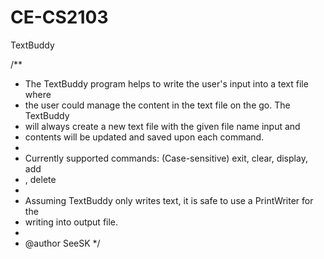# CE-CS2103
TextBuddy

/**
 * The TextBuddy program helps to write the user's input into a text file where
 * the user could manage the content in the text file on the go. The TextBuddy
 * will always create a new text file with the given file name input and
 * contents will be updated and saved upon each command.
 * 
 * Currently supported commands: (Case-sensitive) exit, clear, display, add
 * <String>, delete <Integer>
 * 
 * Assuming TextBuddy only writes text, it is safe to use a PrintWriter for the
 * writing into output file.
 * 
 * @author SeeSK
 */
